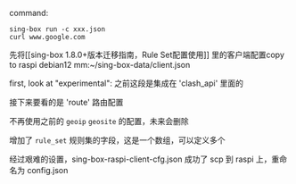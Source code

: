 
command:

```
sing-box run -c xxx.json
curl www.google.com
```

先将[[sing-box 1.8.0+版本迁移指南，Rule Set配置使用]] 里的客户端配置copy to raspi
debian12 mm:~/sing-box-data/client.json

first, look at "experimental":
之前这段是集成在 'clash_api' 里面的

接下来要看的是 'route' 路由配置

不再使用之前的 `geoip` `geosite` 的配置，未来会删除

增加了 `rule_set` 规则集的字段，这是一个数组，可以定义多个

经过艰难的设置，sing-box-raspi-client-cfg.json 成功了
scp 到 raspi 上，重命名为 config.json 

